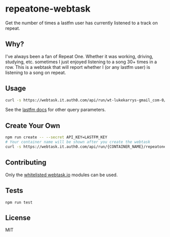 repeatone-webtask
==================

Get the number of times a lastfm user has currently listened to a track on repeat.


## Why?

I've always been a fan of Repeat One. Whether it was working, driving, studying, etc. sometimes I just enjoyed listening to a song 30+ times in a row. This is a webtask that will report whether I (or any lastfm user) is listening to a song on repeat.


## Usage

```sh
curl -s https://webtask.it.auth0.com/api/run/wt-lukekarrys-gmail_com-0/repeatone?user=LASTFM_USER
```

See the [lastfm docs](http://www.last.fm/api/show/user.getRecentTracks) for other query parameters.


## Create Your Own

```sh
npm run create -- --secret API_KEY=LASTFM_KEY
# Your container name will be shown after you create the webtask
curl -s https://webtask.it.auth0.com/api/run/{CONTAINER_NAME}/repeatone
```


## Contributing

Only the [whitelisted webtask.io](https://tehsis.github.io/webtaskio-canirequire/) modules can be used.


## Tests

`npm run test`


## License

MIT
